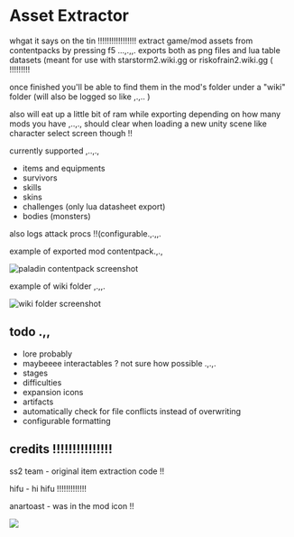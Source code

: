 # Asset Extractor 
whgat it says on the tin !!!!!!!!!!!!!!!!! extract game/mod assets from contentpacks by pressing f5 ...,.,,. exports both as png files and lua table datasets (meant for use with starstorm2.wiki.gg or riskofrain2.wiki.gg ( !!!!!!!!!

once finished you'll be able to find them in the mod's folder under a "wiki" folder (will also be logged so like ,.,.. )

also will eat up a little bit of ram while exporting depending on how many mods you have ,..,., should clear when loading a new unity scene like character select screen though !!

currently supported ,..,.,
- items and equipments
- survivors
- skills
- skins
- challenges (only lua datasheet export)
- bodies (monsters)

also logs attack procs !!(configurable.,.,,.

example of exported mod contentpack.,.,

![paladin contentpack screenshot](https://files.catbox.moe/shvkft.png)

example of wiki folder ,.,,.

![wiki folder screenshot](https://files.catbox.moe/i82trm.png)

## todo .,,
- lore probably 
- maybeeee interactables ? not sure how possible .,.,.
- stages
- difficulties
- expansion icons 
- artifacts
- automatically check for file conflicts instead of overwriting 
- configurable formatting 

## credits !!!!!!!!!!!!!!!

ss2 team - original item extraction code !!

hifu - hi hifu !!!!!!!!!!!!!

anartoast - was in the mod icon !!






![](https://files.catbox.moe/yr7vmg.gif)
